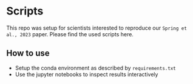 # Scripts

This repo was setup for scientists interested to reproduce our `Spring et al., 2023` paper. Please find the used scripts here.

## How to use

-   Setup the conda environment as described by `requirements.txt`
-   Use the jupyter notebooks to inspect results interactively

